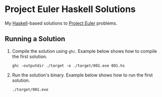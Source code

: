 # Project Euler Haskell Solutions
My [Haskell](https://www.haskell.org/)-based solutions to [Project Euler](https://projecteuler.net/archives) problems.

## Running a Solution
1. Compile the solution using `ghc`. Example below shows how to compile the first solution.
    ```shell
    ghc -outputdir ./target -o ./target/001.exe 001.hs
    ```
1. Run the solution's binary. Example below shows how to run the first solution.
    ```shell
    ./target/001.exe
    ```